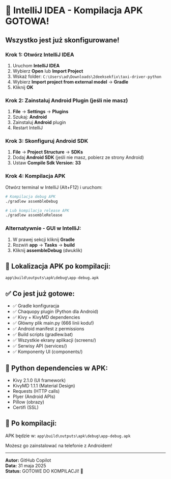 # 🚕 IntelliJ IDEA - Kompilacja APK GOTOWA!

## Wszystko jest już skonfigurowane! 

### Krok 1: Otwórz IntelliJ IDEA
1. Uruchom **IntelliJ IDEA**
2. Wybierz **Open** lub **Import Project**
3. Wskaż folder: `C:\Users\ad\Downloads\2deeksekfix\taxi-driver-python`
4. Wybierz **Import project from external model** → **Gradle**
5. Kliknij **OK**

### Krok 2: Zainstaluj Android Plugin (jeśli nie masz)
1. **File** → **Settings** → **Plugins**
2. Szukaj: **Android**
3. Zainstaluj **Android** plugin
4. Restart IntelliJ

### Krok 3: Skonfiguruj Android SDK
1. **File** → **Project Structure** → **SDKs**
2. Dodaj **Android SDK** (jeśli nie masz, pobierz ze strony Android)
3. Ustaw **Compile Sdk Version**: **33**

### Krok 4: Kompilacja APK
Otwórz terminal w IntelliJ (Alt+F12) i uruchom:

```bash
# Kompilacja debug APK
./gradlew assembleDebug

# Lub kompilacja release APK
./gradlew assembleRelease
```

### Alternatywnie - GUI w IntelliJ:
1. W prawej sekcji kliknij **Gradle**
2. Rozwiń **app** → **Tasks** → **build**
3. Kliknij **assembleDebug** (dwuklik)

## 📁 Lokalizacja APK po kompilacji:
```
app\build\outputs\apk\debug\app-debug.apk
```

## ✅ Co jest już gotowe:
- ✅ Gradle konfiguracja
- ✅ Chaquopy plugin (Python dla Android)
- ✅ Kivy + KivyMD dependencies  
- ✅ Główny plik main.py (666 linii kodu!)
- ✅ Android manifest z permissions
- ✅ Build scripts (gradlew.bat)
- ✅ Wszystkie ekrany aplikacji (screens/)
- ✅ Serwisy API (services/)
- ✅ Komponenty UI (components/)

## 🐍 Python dependencies w APK:
- Kivy 2.1.0 (UI framework)
- KivyMD 1.1.1 (Material Design)
- Requests (HTTP calls)
- Plyer (Android APIs)
- Pillow (obrazy)
- Certifi (SSL)

## 🚀 Po kompilacji:
APK będzie w: `app\build\outputs\apk\debug\app-debug.apk`

Możesz go zainstalować na telefonie z Androidem!

---
**Autor:** GitHub Copilot  
**Data:** 31 maja 2025  
**Status:** GOTOWE DO KOMPILACJI! 🎉